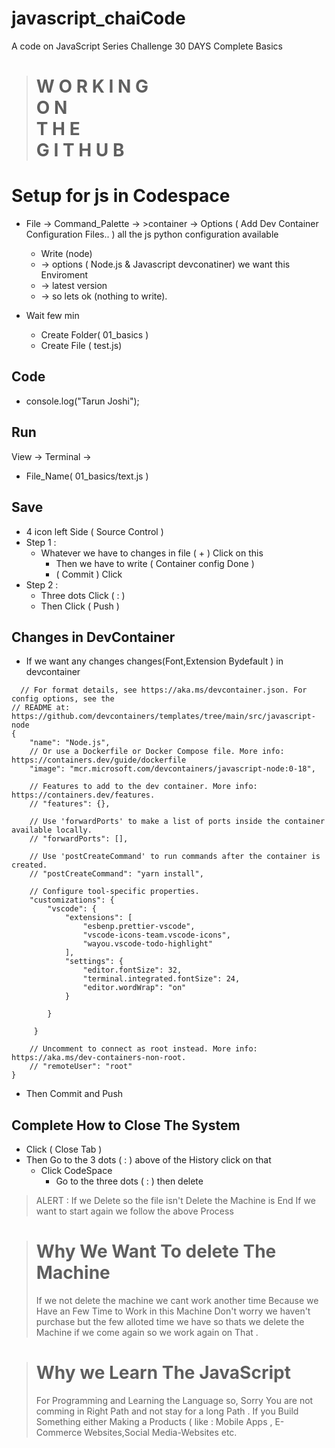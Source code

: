 # javascript_chaiCode
A code on JavaScript Series 
Challenge 30 DAYS Complete Basics
> #                                               W  O  R  K  I  N  G    <br />    O  N    <br />    T  H  E   <br />    G  I  T  H  U  B


Setup for js in Codespace
==============================
- File -> Command_Palette -> >container -> Options ( Add Dev Container Configuration Files.. ) all the js python configuration available

  - Write (node)
  -  -> options ( Node.js & Javascript devconatiner) we want this Enviroment
  -   -> latest version
  -    -> so lets ok (nothing to write).

- Wait few min
  - Create Folder( 01_basics )
  - Create File ( test.js)

 Code
--------
  - console.log("Tarun Joshi");


  Run
--------
View -> Terminal ->
  - File_Name( 01_basics/text.js )

Save
------
- 4 icon left Side ( Source Control )
- Step 1 :
  - Whatever we have to changes in file ( + ) Click on this
    - Then we have to write ( Container config Done )
    - ( Commit ) Click
- Step 2 :
  - Three dots Click ( : )
  - Then Click ( Push )


Changes in DevContainer 
--------------------------
- If we want any changes changes(Font,Extension Bydefault ) in devcontainer
```
  // For format details, see https://aka.ms/devcontainer.json. For config options, see the
// README at: https://github.com/devcontainers/templates/tree/main/src/javascript-node
{
	"name": "Node.js",
	// Or use a Dockerfile or Docker Compose file. More info: https://containers.dev/guide/dockerfile
	"image": "mcr.microsoft.com/devcontainers/javascript-node:0-18",

	// Features to add to the dev container. More info: https://containers.dev/features.
	// "features": {},

	// Use 'forwardPorts' to make a list of ports inside the container available locally.
	// "forwardPorts": [],

	// Use 'postCreateCommand' to run commands after the container is created.
	// "postCreateCommand": "yarn install",

	// Configure tool-specific properties.
	"customizations": {
		"vscode": {
			"extensions": [
				"esbenp.prettier-vscode",
				"vscode-icons-team.vscode-icons",
				"wayou.vscode-todo-highlight"
			],
			"settings": {
				"editor.fontSize": 32,
				"terminal.integrated.fontSize": 24,
				"editor.wordWrap": "on"
			}
			
		}
		
	 }

	// Uncomment to connect as root instead. More info: https://aka.ms/dev-containers-non-root.
	// "remoteUser": "root"
}
```
- Then Commit and Push

Complete How to Close The System
-------------------------------------

- Click ( Close Tab )
- Then Go to the 3 dots ( : ) above of the History click on that
  - Click CodeSpace
    -  Go to the three dots ( : ) then delete

> ALERT : If we Delete so the file isn't Delete the Machine is End If we want to start again we follow the above Process

> # Why We Want To delete The Machine 
> If we not delete the machine we cant work another time Because we Have an Few Time to Work in this Machine Don't worry we haven't purchase but the few alloted time we have so thats we delete the Machine if we come again so we work again on That .



>  # Why we Learn The JavaScript
> For Programming and Learning the Language so, Sorry You are not comming in Right Path and not stay for a long Path . If you Build Something either Making a Products ( like : Mobile Apps , E-Commerce Websites,Social Media-Websites etc.








